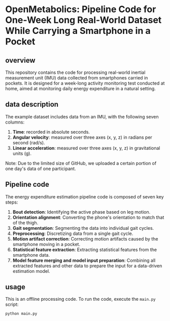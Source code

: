 # OpenMetabolics: Pipeline Code for One-Week Long Real-World Dataset While Carrying a Smartphone in a Pocket 

## overview
This repository contains the code for processing real-world inertial measurement unit (IMU) data collected from smartphones carried in pockets. It is designed for a week-long activity monitoring test conducted at home, aimed at monitoring daily energy expenditure in a natural setting.

## data description
The example dataset includes data from an IMU, with the following seven columns: 
1. **Time**: recorded in absolute seconds.
2. **Angular velocity**: measured over three axes (x, y, z) in radians per second (rad/s).
3. **Linear acceleration**: measured over three axes (x, y, z) in gravitational units (g).

Note: Due to the limited size of GitHub, we uploaded a certain portion of one day's data of one participant.

## Pipeline code
The energy expenditure estimation pipeline code is composed of seven key steps:
1. **Bout detection**: Identifying the active phase based on leg motion.
2. **Orientation alignment**: Converting the phone's orientation to match that of the thigh.
3. **Gait segmentation**: Segmenting the data into individual gait cycles.
4. **Preprocessing**: Discretizing data from a single gait cycle.
5. **Motion artifact correction**: Correcting motion artifacts caused by the smartphone moving in a pocket.
6. **Statistical feature extraction**: Extracting statistical features from the smartphone data.
7. **Model feature merging and model input preparation**: Combining all extracted features and other data to prepare the input for a data-driven estimation model.

## usage
This is an offline processing code. To run the code, execute the `main.py` script:
```bash
python main.py